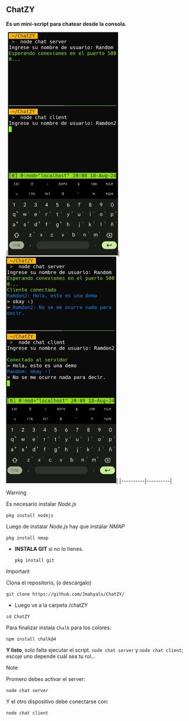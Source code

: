 ## ChatZY 
**Es un mini-script para chatear desde la consola.**

|<img src="image/uno.jpg" width="300">|
<img src="image/dos.jpg" width="300">|
|----------|----------|

>[!WARNING]
>Es necesario instalar _Node.js_
```
pkg install nodejs
```
Luego de instalar _Node.js_ hay que instalar _NMAP_ 
```
pkg install nmap
```

- **INSTALA GIT** si no lo tienes.
  ```
  pkg install git
  ```
  
>[!IMPORTANT]
>Clona el repositorio, (o descárgalo)
```
git clone https://github.com/Jmahyals/ChatZY/
```

- Luego ve a la carpeta /chatZY
```
cd ChatZY
```

Para finalizar instala `Chalk` para los colores:
```
npm install chalk@4
```

**Y listo**, solo falta ejecutar el script.
`node chat server` y `node chat client`; escoje uno depende cuál sea tu rol...

>[!NOTE]
>Promero debes activar el server:
```
node chat server
```

Y el otro dispositivo debe conectarse con:
```
node chat client
```
